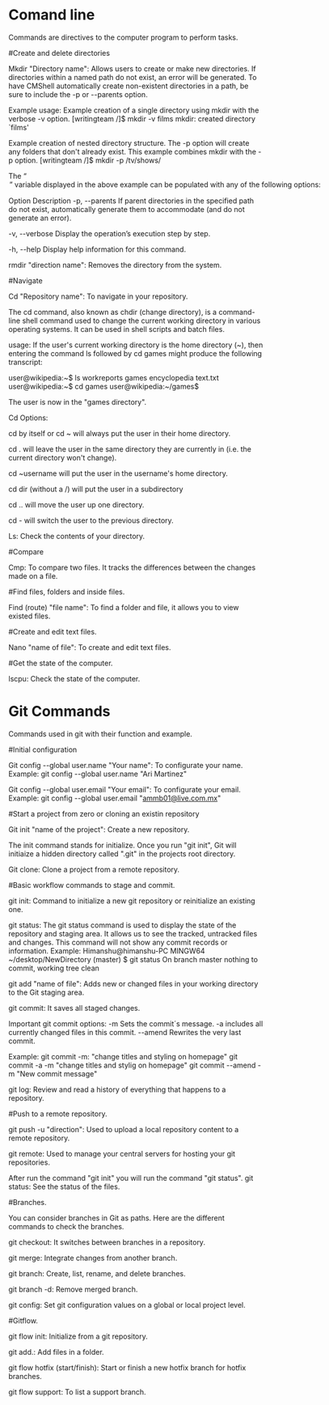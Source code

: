 
# Comand line

Commands are directives to the computer program to perform tasks.

#Create and delete directories

Mkdir "Directory name": Allows users to create or make new directories.
If directories within a named path do not exist, an error will be generated. 
To have CMShell automatically create non-existent directories in a path, be sure to include the -p or --parents option.

Example usage: Example creation of a single directory using mkdir with the verbose -v option. [writingteam /]$ mkdir -v films mkdir: created directory `films'
 
Example creation of nested directory structure. The -p option will create any folders that don't already exist. This example combines mkdir with the -p option.
[writingteam /]$ mkdir -p /tv/shows/

The “<OPTION>” variable displayed in the above example can be populated with any of the following options:

Option Description -p, --parents If parent directories in the specified path do not exist, automatically generate them to accommodate (and do not generate an error). 

-v, --verbose Display the operation’s execution step by step. 

-h, --help Display help information for this command.

rmdir "direction name": Removes the directory from the system.

#Navigate

Cd "Repository name": To navigate in your repository.

The cd command, also known as chdir (change directory), is a command-line shell command used to change the current working directory in various operating systems. 
It can be used in shell scripts and batch files.

usage: If the user's current working directory is the home directory (~), then entering the command ls followed by cd games might produce the following transcript:

user@wikipedia:~$ ls workreports games encyclopedia text.txt user@wikipedia:~$ cd games user@wikipedia:~/games$

The user is now in the "games directory".

Cd Options: 

cd by itself or cd ~ will always put the user in their home directory.

cd . will leave the user in the same directory they are currently in (i.e. the current directory won't change). 

cd ~username will put the user in the username's home directory.

cd dir (without a /) will put the user in a subdirectory

cd .. will move the user up one directory.

cd - will switch the user to the previous directory.

Ls: Check the contents of your directory.

#Compare

Cmp: To compare two files. It tracks the differences between the changes made on a file.

#Find files, folders and inside files.

Find (route) "file name": To find a folder and file, it allows you to view existed files.

#Create and edit text files.

Nano "name of file": To create and edit text files.

#Get the state of the computer.

lscpu: Check the state of the computer.

# Git Commands

Commands used in git with their function and example.

#Initial configuration

Git config --global user.name "Your name": To configurate your name.
Example: git config --global user.name "Ari Martinez"

Git config --global user.email "Your email": To configurate your email.
Example: git config --global user.email "ammb01@live.com.mx"

#Start a project from zero or cloning an existin repository

Git init "name of the project": Create a new repository.

The init command stands for initialize. 
Once you run "git init", Git will initiaize a hidden directory called ".git" in the projects root directory.

Git clone: Clone a project from a remote repository.

#Basic workflow commands to stage and commit.

git init: Command to initialize a new git repository or reinitialize an existing one.

git status: The git status command is used to display the state of the repository and staging area.
It allows us to see the tracked, untracked files and changes. 
This command will not show any commit records or information.
Example: Himanshu@himanshu-PC MINGW64 ~/desktop/NewDirectory (master)
$ git status
On branch master
nothing to commit, working tree clean

git add "name of file": Adds new or changed files in your working directory to the Git staging area.

git commit: It saves all staged changes.

Important git commit options: -m <message> Sets the commit´s message.
-a includes all currently changed files in this commit.
--amend Rewrites the very last commit.

Example: git commit -m: "change titles and styling on homepage"
git commit -a -m "change titles and stylig on homepage"
git commit --amend -m "New commit message"

git log: Review and read a history of everything that happens to a repository.

#Push to a remote repository.

git push -u "direction": Used to upload a local repository content to a remote repository.

git remote: Used to manage your central servers for hosting your git repositories. 

After run the command "git init" you will run the command "git status".
git status: See the status of the files. 

#Branches.

You can consider branches in Git as paths. Here are the different commands to check the branches.

git checkout: It switches between branches in a repository. 

git merge: Integrate changes from another branch.

git branch: Create, list, rename, and delete branches.

git branch -d: Remove merged branch.

git config: Set git configuration values on a global or local project level.

#Gitflow.

git flow init: Initialize from a git repository.

git add.: Add files in a folder.

git flow hotfix (start/finish): Start or finish a new hotfix branch for hotfix branches.

git flow support: To list a support branch. 


